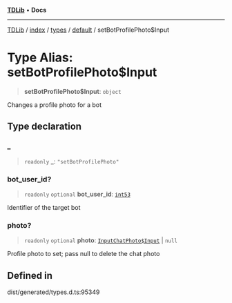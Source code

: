 [**TDLib**](../../../../../../README.md) • **Docs**

***

[TDLib](../../../../../../modules.md) / [index](../../../../../README.md) / [types](../../../README.md) / [default](../README.md) / setBotProfilePhoto$Input

# Type Alias: setBotProfilePhoto$Input

> **setBotProfilePhoto$Input**: `object`

Changes a profile photo for a bot

## Type declaration

### \_

> `readonly` **\_**: `"setBotProfilePhoto"`

### bot\_user\_id?

> `readonly` `optional` **bot\_user\_id**: [`int53`](int53-1.md)

Identifier of the target bot

### photo?

> `readonly` `optional` **photo**: [`InputChatPhoto$Input`](InputChatPhoto$Input.md) \| `null`

Profile photo to set; pass null to delete the chat photo

## Defined in

dist/generated/types.d.ts:95349
